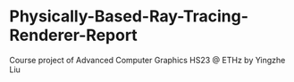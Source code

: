 # Physically-Based-Ray-Tracing-Renderer-Report
Course project of Advanced Computer Graphics HS23 @ ETHz by Yingzhe Liu
